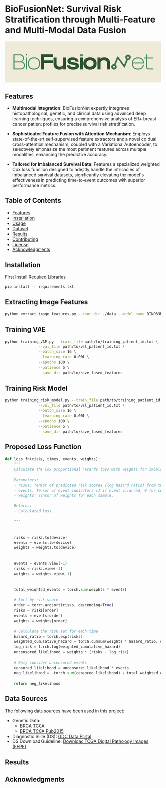 # BioFusionNet: Survival Risk Stratification through Multi-Feature and Multi-Modal Data Fusion

![MAGNet Logo](BioFusionNet.png) <!-- If you have a logo or relevant image -->


## Features

- **Multimodal Integration**: BioFusionNet expertly integrates histopathological, genetic, and clinical data using advanced deep learning techniques, ensuring a comprehensive analysis of ER+ breast cancer patient profiles for precise survival risk stratification.

- **Sophisticated Feature Fusion with Attention Mechanism**: Employs state-of-the-art self-supervised feature extractors and a novel co dual cross-attention mechanism, coupled with a Variational Autoencoder, to selectively emphasize the most pertinent features across multiple modalities, enhancing the predictive accuracy.

- **Tailored for Imbalanced Survival Data**: Features a specialized weighted Cox loss function designed to adeptly handle the intricacies of imbalanced survival datasets, significantly elevating the model's effectiveness in predicting time-to-event outcomes with superior performance metrics.

## Table of Contents

- [Features](#features)
- [Installation](#installation)
- [Usage](#usage)
- [Dataset](#dataset)
- [Results](#results)
- [Contributing](#contributing)
- [License](#license)
- [Acknowledgments](#acknowledgments)



## Installation
First Install Required Libraries
```bash
pip install -r requirements.txt
```
## Extracting Image Features
```bash
python extract_image_features.py --root_dir ./data --model_name DINO33M
```
## Training VAE
```bash
python training_VAE.py --train_file path/to/training_patient_id.txt \
               --val_file path/to/val_patient_id.txt \
               --batch_size 16 \
               --learning_rate 0.001 \
               --epochs 100 \
               --patience 5 \
               --save_dir path/to/save_fused_features

```
## Training Risk Model
```bash
python training_risk_model.py --train_file path/to/training_patient_id.txt \
               --val_file path/to/val_patient_id.txt \
               --batch_size 16 \
               --learning_rate 0.001 \
               --epochs 100 \
               --patience 5 \
               --save_dir path/to/save_fused_features

```


## Proposed Loss Function
```python
def loss_fn(risks, times, events, weights):
    """
    Calculate the Cox proportional hazards loss with weights for imbalance.

    Parameters:
    - risks: Tensor of predicted risk scores (log hazard ratio) from the model.
    - events: Tensor of event indicators (1 if event occurred, 0 for censored).
    - weights: Tensor of weights for each sample.

    Returns:
    - Calculated loss.
    
    """
    

    risks = risks.to(device)
    events = events.to(device)
    weights = weights.to(device)
    
    
    events = events.view(-1)
    risks = risks.view(-1)
    weights = weights.view(-1)
    

    total_weighted_events = torch.sum(weights * events)

    # Sort by risk score
    order = torch.argsort(risks, descending=True)
    risks = risks[order]
    events = events[order]
    weights = weights[order]

    # Calculate the risk set for each time
    hazard_ratio = torch.exp(risks)
    weighted_cumulative_hazard = torch.cumsum(weights * hazard_ratio, dim=0)
    log_risk = torch.log(weighted_cumulative_hazard)
    uncensored_likelihood = weights * (risks - log_risk)

    # Only consider uncensored events
    censored_likelihood = uncensored_likelihood * events
    neg_likelihood = -torch.sum(censored_likelihood) / total_weighted_events

    return neg_likelihood
```

## Data Sources

The following data sources have been used in this project:

- Genetic Data:
  - [BRCA TCGA](http://www.cbioportal.org/study/summary?id=brca_tcga)
  - [BRCA TCGA Pub2015](http://www.cbioportal.org/study/summary?id=brca_tcga_pub2015)
- Diagnostic Slide (DS): [GDC Data Portal](https://portal.gdc.cancer.gov/)
- DS Download Guideline: [Download TCGA Digital Pathology Images (FFPE)](http://www.andrewjanowczyk.com/download-tcga-digital-pathology-images-ffpe/)

## Results


## Acknowledgments


